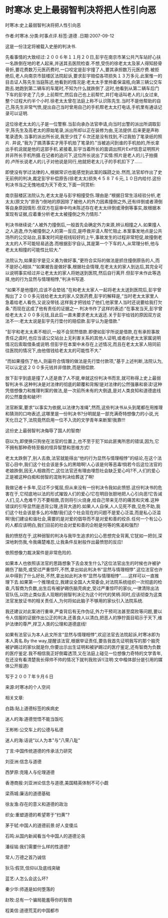 # 时寒冰  史上最弱智判决将把人性引向恶  
  
时寒冰:史上最弱智判决将把人性引向恶  
作者:时寒冰.分类:时事点评.标签:道德 .日期:2007-09-12  
这是一份注定将被载入史册的判决书.  
先看事情的大致经过:２００６年１１月２０日,彭宇在南京市某公共汽车站好心扶一名跌倒在地的老人起来,并送其去医院检查.不想,受伤的徐老太太及家人得知胫骨骨折,要花费数万元医药费时,一口咬定是彭宇撞了人,要其承担数万元医疗费.被拒绝后,老人向南京市鼓楼区法院起诉,要求彭宇赔偿各项损失１３万多元.此案惟一的目击证人陈先生当庭陈述,他看到的情况是:老太太手里拎着保温瓶,向第三辆公交车跑去.她跑到第二辆车的车尾时,不知为什么就跌倒了.这时,他看到从第二辆车后门下车的彭宇走了几步,上前帮忙,然后自己也上前帮忙,并打电话叫老人的儿女过来,整个过程大约半个小时.徐老太太曾在法庭上称不认识陈先生.当时不是他帮助的自己,陈先生非常气愤,提出自己当时曾用自己的手机帮老太太打电话,手机里有通话记录可以证明.  
这位徐老太太的儿子是一位警察.当彭向承办法官申请,向当时出警的派出所调取彭宇,陈先生及高老太的原始笔录,派出所却以正在装修为由,无法提供.后来更是声称笔录遗失.当事的派出所长说,我至少找了６次还是没有找到,不过我拍了笔录纸的照片. 并说,“我为了搞清事实才用手机拍了笔录的."当被追问到谁的手机拍的,所长拿出手机说就是他的这部手机.紧接着,彭宇当着所长的面调出照片Exif信息证明照片并非所长手机所摄.在记者的追问下,这位所长说出了实情:照片是老人的儿子拍摄的.卢所长说老人的儿子对他说是同行,他就把老太儿子的手机扣下了......  
即使没有学过法律的人,根据常识也能感觉到此案的蹊跷之处.然而,法官却作出了史无前例的判决,裁定彭宇补偿原告(徐老太太)损失４５８７６元,１０日内给付.这份判决书当之无愧地成为天下奇文,下面一同赏析:  
南京鼓楼区法院认为,老太太是与彭宇相撞受伤.理由是:“根据日常生活经验分析,老太太(原文为"原告“)倒地的原因除了被他人的外力因素撞倒之外,还有绊倒或者滑倒等自身原因情形.但双方在庭审中均未陈述存在老太太绊倒或滑倒等事实,故根据本案现有证据,应着重分析老太太被撞倒之外力情形."  
判决书继续说:“人被外力撞倒后,一般首先会确定外力来源,辨认相撞之人.如果撞人之人逃逸,作为被撞倒之人的第一反应,是呼救并请人帮忙阻止.本案事发地点是公共场所的公交站台,且事发时间是视线较好的上午,事故发生的过程非常短促,故撞倒老太太的人不可能轻易逃逸.而根据彭宇自认,其是第一个下车的人,从常理分析,他与老太太相撞的可能性比较大."  
法院认为,如果彭宇是见义勇为做好事,“更符合实际的做法是抓住撞倒原告的人,而不是好心相扶."“如果被告是做好事,根据社会情理,在老太太的家人到达后,其完全可以说明事实经过并让老太太的家人将她送到医院,然后自行离开.但彭宇未作此等选择,他的行为显然与情理相悖,"判决书写道.  
“如果不是他撞的,应该不会垫钱."在和老太太家人一起将老太太送到医院后,彭宇曾掏出了２００多元钱给老太太的家人交医药费,彭宇的解释是,“当时老太太家里人急着给老人看伤,又说没带钱.这样我才把钱给了他们,他家里人当时还说要给我打欠条."而现在这成了他有责任的证据之一.判决书作了这样的表述:“在事发当天,彭宇曾给老太太２００多元钱,且此后一直未要求老太太返还.关于彭宇给钱的原因双方说法不一:老太太说是彭宇先行垫付的赔偿款.彭宇认为是借款."  
“彭宇和老太太素不相识,一般不会贸然借款.即便如彭宇所说是借款,在有承担事故责任之虞时,也应当请公交站台上无利害关系的其他人证明,或者向老太太家属说明情况后索取借条或说明.但彭宇在本案中未存在上述情况,而且在老太太家人陪同前往医院的情况下,由他借钱给老太太的可能性不大."  
“而如果撞伤了他人,则最符合情理的做法是先行垫付款项,"基于上述判断,法院认为,可以认定这２００多元钱并非借款,而是赔偿款.  
放下彭宇到底是撞了人还是救了人不提,单就这份判决书而言,就可称得上史上最弱智判决书.这种判决是对法律的彻底的颠覆和背叛!是对法律的公然强暴和亵渎!这种凭借想像力和推理判案的做法,是一次前所未有的大倒退,是对人类良知和道德底线的公然蚕食和破坏!  
法官断案,要求“以事实为依据,以法律为准绳",然而,这些判决书从头到尾都在用推理和猜测的口吻表述,这哪里是一份判决书?分明就是一部充满奇特想像力的小说,光天化日之下,法院竟然启用一位不入流的文学青年来断案!我靠!!!  
这份史上最弱智判决侮辱了国人的智商!  
窃以为,即使换只狗坐在法官的位置上,也不至于犯下如此匪夷所思的错误,因为,它不拥有那种奇特至极的怪异智慧和思维方式!  
老太太跌倒了,别人去救,法官就能得出“他的行为显然与情理相悖"的结论,在这个法官心目中,我们这个社会该是多么的黑暗啊!人心该是何等恶毒!倘若今后这位法官的老娘跌倒,因无人相救而亡,这位法官还有理由埋怨社会缺乏爱心吗?不,人们的爱心正是被这种白痴和弱智的混账判决给葬送了啊!  
我做记者十多年,见过不少冤屈,但从来没有一份判决令我如此愤怒.这份判决书的危害在于,它彻底地以法的形式摧毁人们的爱心!它在明目张胆地把人心引向恶!它告诫人们,见人危难千万不要相救,否则将引火烧身,给自己带来无尽的痛苦和灾难.这种错误的引导显然是违背公理,违背大道的.如果人人自保,人人见死不救,见危不助,我们这个社会该是多么的冷酷!我们这个社会现在的问题不是爱心泛滥,而是私心泛滥啊!我们建设和谐社会,需要的是对爱的倡导而不是对爱和善的绞杀.任何一个有公心的人都应该明白,我们目前的社会对爱和善的企盼是何等的焦渴和强烈!  
我的愤怒在于,这种弱智的判决与我毕生追求的公心思想完全背离,它犹如一把剑,深深地刺伤我,令我痛楚难忍,让我条件反射般作出最愤怒的反应!  
依照想像力裁决案件是非常危险的.  
如果本人也依照该法官的思路想象下去会发生什么?这位法官出生的时候也许被驴踢伤了脑壳,或受过严重惊吓,不然,拿出如此判决书“显然与情理相悖".这位法官也许从中得到了什么好处,不然,拿出如此判决书“显然与情理相悖"......这样可以一直推理下去.如果第一个推理成立,我建议全国人大常委会,对法院系统组织一次彻底的检查,凡智商为负数,出生后有被驴踢伤脑壳病史,受过严重惊吓的家伙,一律清除出法官队伍,以防止类似丢人现眼的弱智判决沦为这个时代的笑柄.同时,应该彻查为这类法官发放证书的相关责任人,为何将如此脑子不够用的家伙引入法院系统.  
我还建议对此案进行重审,严查背后有无作伪证,外力干预司法甚至腐败等问题,要以令人信服的证据作出公正的判决,还善良人以清白,把恶人的狰狞面目昭示于天下,维护法律的尊严,捍卫人类的公理和道德底线!  
如果有法官认为本人此文所言“显然与情理相悖",欢迎法官去法院起诉,时寒冰即为本人真名.By the way,提醒该法官,根据举证责任,要告我首先证明我写的那个脑壳被驴踢过的家伙就是你,你要出示出生证明和被驴踢过的医疗鉴定,还有智商为负数的医疗鉴定.我不相信我正好倒霉透顶,又在法庭上碰见一位想像力奇特的文学青年,在还没有看清楚我长得帅不帅的情况下就判我败诉!(注明:文中楷体部分是引用的媒体公开报道)  
写于２００７年９月６日  
来源:时寒冰的个人空间  
  
相关文章:  
白路:贴上道德标签的疾病史  
迷人的海:道德觉悟不能当饭吃  
王彬彬:公交车上的公德与私德  
迷人的海:话说“以人为本"与“八荣八耻"  
丁言:中国传统道德的传承活力研究  
刘亚洲:信念与道德  
西梦原:克隆人与伦理道德  
香港商报:刘亚洲论信念与道德,美国精英体制不可小觑  
梁燕城:廉洁的道德基础  
徐友渔:存在的意义和道德的政治  
织女:重塑道德的希望寄于“扫黄"?  
茅于轼:中国人的道德前景:好人变傻瓜  
石鸣:从国内新闻看当今中国人的道德沦丧  
潘绥铭:我们需要什么样的性道德?  
常人:万德之首乃诚信  
狄马:假货,信仰以及底线突破  
蓝艺:人怎么会这么坏?  
秦少华:师道是如何堕落的  
赵牧:总有一个骗局能羞辱你的智商  
程美信:道德荒芜的中国都市